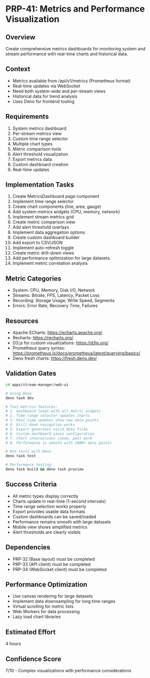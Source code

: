 # PRP-41: Metrics and Performance Visualization

## Overview
Create comprehensive metrics dashboards for monitoring system and stream performance with real-time charts and historical data.

## Context
- Metrics available from /api/v1/metrics (Prometheus format)
- Real-time updates via WebSocket
- Need both system-wide and per-stream views
- Historical data for trend analysis
- Uses Deno for frontend tooling

## Requirements
1. System metrics dashboard
2. Per-stream metrics view
3. Custom time range selector
4. Multiple chart types
5. Metric comparison tools
6. Alert threshold visualization
7. Export metrics data
8. Custom dashboard creation
9. Real-time updates

## Implementation Tasks
1. Create MetricsDashboard page component
2. Implement time range selector
3. Create chart components (line, area, gauge)
4. Add system metrics widgets (CPU, memory, network)
5. Implement stream metrics grid
6. Create metric comparison view
7. Add alert threshold overlays
8. Implement data aggregation options
9. Create custom dashboard builder
10. Add export to CSV/JSON
11. Implement auto-refresh toggle
12. Create metric drill-down views
13. Add performance optimization for large datasets
14. Implement metric correlation analysis

## Metric Categories
- System: CPU, Memory, Disk I/O, Network
- Streams: Bitrate, FPS, Latency, Packet Loss
- Recording: Storage Usage, Write Speed, Segments
- Errors: Error Rate, Recovery Time, Failures

## Resources
- Apache ECharts: https://echarts.apache.org/
- Recharts: https://recharts.org/
- D3.js for custom visualizations: https://d3js.org/
- Prometheus query syntax: https://prometheus.io/docs/prometheus/latest/querying/basics/
- Deno fresh charts: https://fresh.deno.dev/

## Validation Gates
```bash
cd apps/stream-manager/web-ui

# Using Deno
deno task dev

# Test metrics features:
# 1. Dashboard loads with all metric widgets
# 2. Time range selector updates charts
# 3. Real-time updates show new data points
# 4. Drill-down navigation works
# 5. Export generates valid data files
# 6. Custom dashboard saves configuration
# 7. Chart interactions (zoom, pan) work
# 8. Performance is smooth with 1000+ data points

# Run tests with Deno
deno task test

# Performance testing
deno task build && deno task preview
```

## Success Criteria
- All metric types display correctly
- Charts update in real-time (1-second intervals)
- Time range selection works properly
- Export provides usable data formats
- Custom dashboards can be saved/loaded
- Performance remains smooth with large datasets
- Mobile view shows simplified metrics
- Alert thresholds are clearly visible

## Dependencies
- PRP-32 (Base layout) must be completed
- PRP-33 (API client) must be completed
- PRP-34 (WebSocket client) must be completed

## Performance Optimization
- Use canvas rendering for large datasets
- Implement data downsampling for long time ranges
- Virtual scrolling for metric lists
- Web Workers for data processing
- Lazy load chart libraries

## Estimated Effort
4 hours

## Confidence Score
7/10 - Complex visualizations with performance considerations
